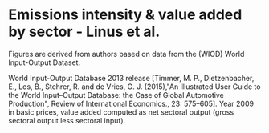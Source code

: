 # Emissions intensity & value added by sector - Linus et al.

Figures are derived from authors based on data from the (WIOD) World Input-Output Dataset. 

World Input-Output Database 2013 release [Timmer, M. P., Dietzenbacher, E., Los, B., Stehrer, R. and de Vries, G. J. (2015),"An Illustrated User Guide to the World Input–Output Database: the Case of Global Automotive Production", Review of International Economics., 23: 575–605]. Year 2009 in basic prices, value added computed as net sectoral output (gross sectoral output less sectoral input).